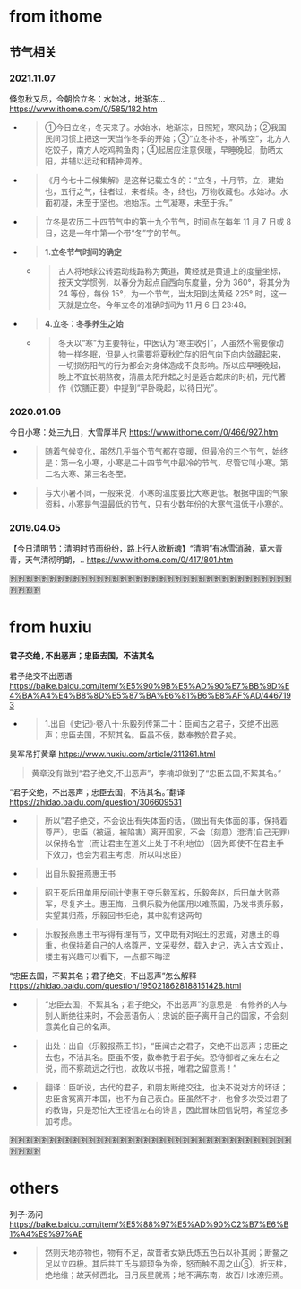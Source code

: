 
# from ithome

## 节气相关

### 2021.11.07
倏忽秋又尽，今朝恰立冬：水始冰，地渐冻... https://www.ithome.com/0/585/182.htm
- > ①今日立冬，冬天来了。水始冰，地渐冻，日照短，寒风劲；②我国民间习惯上把这一天当作冬季的开始；③“立冬补冬，补嘴空”，北方人吃饺子，南方人吃鸡鸭鱼肉；④起居应注意保暖，早睡晚起，勤晒太阳，并辅以运动和精神调养。
- > 《月令七十二候集解》是这样记载立冬的：“立冬，十月节。立，建始也，五行之气，往者过，来者续。冬，终也，万物收藏也。水始冰。水面初凝，未至于坚也。地始冻。土气凝寒，未至于拆。”
- > 立冬是农历二十四节气中的第十九个节气，时间点在每年 11 月 7 日或 8 日，这是一年中第一个带“冬”字的节气。
- > **1.立冬节气时间的确定**
  * > 古人将地球公转运动线路称为黄道，黄经就是黄道上的度量坐标，按天文学惯例，以春分为起点自西向东度量，分为 360°，将其分为 24 等份，每份 15°，为一个节气，当太阳到达黄经 225° 时，这一天就是立冬。今年立冬的准确时间为 11 月 6 日 23:48。
- > **4.立冬：冬季养生之始**
  * > 冬天以“寒”为主要特征，中医认为“寒主收引”，人虽然不需要像动物一样冬眠，但是人也需要将夏秋贮存的阳气向下向内敛藏起来，一切损伤阳气的行为都会对身体造成不良影响。所以应早睡晚起，晚上不宜长期熬夜，清晨太阳升起之时是适合起床的时机，元代著作《饮膳正要》中提到“早卧晚起，以待日光”。

### 2020.01.06
今日小寒：处三九日，大雪厚半尺 https://www.ithome.com/0/466/927.htm
- > 随着气候变化，虽然几乎每个节气都在变暖，但最冷的三个节气，始终是：第一名小寒，小寒是二十四节气中最冷的节气，尽管它叫小寒。第二名大寒、第三名冬至。
- > 与大小暑不同，一般来说，小寒的温度要比大寒更低。根据中国的气象资料，小寒是气温最低的节气，只有少数年份的大寒气温低于小寒的。

### 2019.04.05
【今日清明节：清明时节雨纷纷，路上行人欲断魂】“清明”有冰雪消融，草木青青，天气清彻明朗，.. https://www.ithome.com/0/417/801.htm

:u5272::u5272::u5272::u5272::u5272::u5272::u5272::u5272::u5272::u5272::u5272::u5272::u5272::u5272::u5272::u5272::u5272::u5272::u5272::u5272::u5272::u5272::u5272::u5272::u5272::u5272::u5272::u5272::u5272::u5272::u5272::u5272::u5272::u5272::u5272::u5272::u5272::u5272::u5272::u5272:

# from huxiu

### `君子交绝,不出恶声；忠臣去国，不洁其名`

君子绝交不出恶语 https://baike.baidu.com/item/%E5%90%9B%E5%AD%90%E7%BB%9D%E4%BA%A4%E4%B8%8D%E5%87%BA%E6%81%B6%E8%AF%AD/4467193
- > 1.出自《史记》·卷八十·乐毅列传第二十：臣闻古之君子，交绝不出恶声；忠臣去国，不絜其名。臣虽不佞，数奉教於君子矣。 

吴军吊打黄章 https://www.huxiu.com/article/311361.html
> 黄章没有做到“君子绝交,不出恶声”，李楠却做到了“忠臣去国,不絜其名。”

“君子交绝，不出恶声；忠臣去国，不洁其名。”翻译 https://zhidao.baidu.com/question/306609531
- > 所以”君子绝交，不会说出有失体面的话，（做出有失体面的事，保持着尊严），忠臣（被逼，被陷害）离开国家，不会（刻意）澄清(自己无罪）以保持名誉（而让君主在道义上处于不利地位）（因为即使不在君主手下效力，也会为君主考虑，所以叫忠臣）
- > 出自乐毅报燕惠王书
- > 昭王死后田单用反间计使惠王夺乐毅军权，乐毅奔赵，后田单大败燕军，尽复齐土。惠王悔，且惧乐毅为他国用以难燕国，乃发书责乐毅，实望其归燕，乐毅回书拒绝，其中就有这两句
- > 乐毅报燕惠王书写得有理有节，文中既有对昭王的忠诚，对惠王的尊重，也保持着自己的人格尊严，文采斐然，载入史记，选入古文观止，楼主有兴趣可以看下，一点都不晦涩

“忠臣去国，不絜其名；君子绝交，不出恶声”怎么解释 https://zhidao.baidu.com/question/1950218628188151428.html
- > “忠臣去国，不絜其名；君子绝交，不出恶声”的意思是：有修养的人与别人断绝往来时，不会恶语伤人；忠诚的臣子离开自己的国家，不会刻意美化自己的名声。
- > 出处：出自《乐毅报燕王书》，“臣闻古之君子，交绝不出恶声；忠臣之去也，不洁其名。臣虽不佞，数奉教于君子矣。恐侍御者之亲左右之说，而不察疏远之行也，故敢以书报，唯君之留意焉！”
- > 翻译：臣听说，古代的君子，和朋友断绝交往，也决不说对方的坏话；忠臣含冤离开本国，也不为自己表白。臣虽然不才，也曾多次受过君子的教诲，只是恐怕大王轻信左右的谗言，因此冒昧回信说明，希望您多加考虑。

:u5272::u5272::u5272::u5272::u5272::u5272::u5272::u5272::u5272::u5272::u5272::u5272::u5272::u5272::u5272::u5272::u5272::u5272::u5272::u5272::u5272::u5272::u5272::u5272::u5272::u5272::u5272::u5272::u5272::u5272::u5272::u5272::u5272::u5272::u5272::u5272::u5272::u5272::u5272::u5272:

# others

列子·汤问 https://baike.baidu.com/item/%E5%88%97%E5%AD%90%C2%B7%E6%B1%A4%E9%97%AE
- > 然则天地亦物也，物有不足，故昔者女娲氏炼五色石以补其阙；断鳌之足以立四极。其后共工氏与颛顼争为帝，怒而触不周之山⑥，折天柱，绝地维；故天倾西北，日月辰星就焉；地不满东南，故百川水潦归焉。
